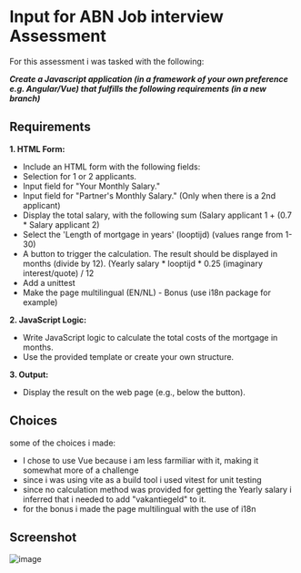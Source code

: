 # Input for ABN Job interview Assessment

For this assessment i was tasked with the following:

_**Create a Javascript application (in a framework of your own preference e.g. Angular/Vue) that fulfills the following requirements (in a new branch)**_

## Requirements
**1. HTML Form:**

* Include an HTML form with the following fields:
* Selection for 1 or 2 applicants.
* Input field for "Your Monthly Salary."
* Input field for "Partner's Monthly Salary." (Only when there is a 2nd applicant)
* Display the total salary, with the following sum (Salary applicant 1 + (0.7 * Salary applicant 2)
* Select the 'Length of mortgage in years' (looptijd) (values range from 1-30)
* A button to trigger the calculation. The result should be displayed in months (divide by 12). (Yearly salary * looptijd * 0.25 (imaginary interest/quote) / 12
* Add a unittest
* Make the page multilingual (EN/NL) - Bonus (use i18n package for example)

**2. JavaScript Logic:**

* Write JavaScript logic to calculate the total costs of the mortgage in months.
* Use the provided template or create your own structure.

**3. Output:**

* Display the result on the web page (e.g., below the button).


## Choices

some of the choices i made:

* I chose to use Vue because i am less farmiliar with it, making it somewhat more of a challenge
* since i was using vite as a build tool i used vitest for unit testing
* since no calculation method was provided for getting the Yearly salary i inferred that i needed to add "vakantiegeld" to it.
* for the bonus i made the page multilingual with the use of i18n

## Screenshot

![image](https://github.com/callmebackdraft/CW.ABN.Assessment/assets/14372954/b2b74e72-5b51-40de-a760-51b85f77fb2b)



